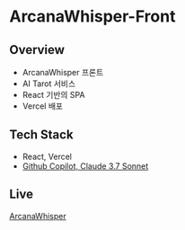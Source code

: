 # ArcanaWhisper-Front
## Overview
- ArcanaWhisper 프론트
- AI Tarot 서비스
- React 기반의 SPA
- Vercel 배포
## Tech Stack
- React, Vercel
- [Github Copilot, Claude 3.7 Sonnet](./prompts/)
## Live
[ArcanaWhisper](https://www.aitarot.site)